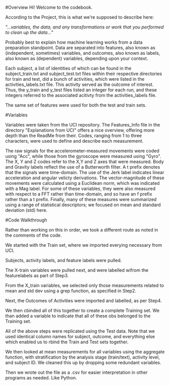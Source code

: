 #Overview
Hi! Welcome to the codebook.

According to the Project, this is what we're supposed to describe here:

_"...variables, the data, and any transformations or work that you performed to clean up the data..."_

Probably best to explain how machine learning works from a data preparation standpoint. Data are separated into features, also known as (independent, sometimes) variables, and outcomes, also known as labels, also known as (dependent) variables, depending upon your context. 

Each subject, a list of identities of which can be found in the subject_train.txt and subject_test.txt files within their respective directories for train and test, did a bunch of activities, which were listed in the activities_labels.txt file. This activity served as the outcome of interest. Thus, the y_train and y_test files listed an integer for each run, and these integers referred to the associated acitivty from the activities_labels file.

The same set of features were used for both the test and train sets. 

#Variables

Variables were taken from the UCI repository. The Features_Info file in the directory "Explanations from UCI" offers a nice overview, offering more depth than the ReadMe from their. Codes, ranging from 1 to three characters, were used to define and describe each measurement.

The raw signals for the accelerometer-measured movements were coded using "Acc", while those from the gyroscope were measured using "Gyro". The X, Y and Z codes refer to the X,Y and Z axes that were measured. Body and Gravity labels reflect the use of a Butterworth filter. A t prefix denotes that the signals were time-domain. The use of the Jerk label indicates linear acceleration and angular velicty derivations. The vector-magnitude of these movements were calculated using a Euclidean norm, which was indicated with a Mag label. For some of these variables, they were also measured with respect to a FFT rather than time-domain, and so have an f prefix rather than a t prefix. Finally, many of these measures were summarized using a range of statistical descriptors; we focused on mean and standard deviation (std) here.

#Code Walkthrough

Rather than working on this in order, we took a different route as noted in the comments of the code. 

We started with the Train set, where we imported everying necessary from UCI.

Subjects, activity labels, and feature labels were pulled. 

The X-train variables were pulled next, and were labelled wifrom the featurelabels as part of Step3.

From the X_train variables, we selected only those measurements related to mean and std dev using a grep function, as specified in Step2.

Next, the Outcomes of Activities were imported and labelled, as per Step4.

We then cbinded all of this together to create a complete Training set. We than added a variable to indicate that all of these obs belonged to the Training set.

All of the above steps were replicated using the Test data. Note that we used identical column names for subject, outcome, and everything else which enabled us to rbind the Train and Test sets together. 

We then looked at mean measurements for all variables using the aggregate function, with stratification by the analysis stage (train/text), activity level, and subject ID. We cleaned this up by dropping some redundant variables. 

Then we wrote out the file as a .csv for easier interpretation in other programs as needed. Like Python. 







